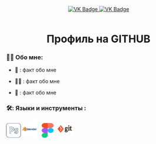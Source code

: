 <div id=”badges” align ="center">
	<a href= “https://vk.com/rutell_blowhey”>
    <img src="https://img.shields.io/badge/VK-blue?style=for-the-badge&logo=myki&logoColor=white" alt="VK Badge" />
  </a>  
  
  <a href="https://mail.google.com/mail/u/0/#inbox">
    <img src="https://img.shields.io/badge/EMAIL-red?style=for-the-badge&logo=Gmail1&logoColor=white" alt="VK Badge" />
  </a> 
</div>

<div id="viewprof" align="center">
    <img src="https://komarev.com/ghpvc/?username=rompersStomper&style=flat-square&color=blue" alt=""/>
</div>

<div id="heythere" align="center">
    <h1> Профиль на GITHUB </h1>
</div>


### :man_technologist: Обо мне:

- 🧠 : факт обо мне

- 👨‍✈️ : факт обо мне

- 🚙 : факт обо мне

### 🛠️: Языки и инструменты :

<div>
    <img src="https://github.com/devicons/devicon/blob/master/icons/photoshop/photoshop-line.svg" width="40" height="40"/>
    <img src="https://github.com/devicons/devicon/blob/master/icons/blender/blender-original-wordmark.svg" width="40" height="48"/>
    <img src="https://github.com/devicons/devicon/blob/master/icons/figma/figma-original.svg" width="48" height="40"/>
    <img src="https://github.com/devicons/devicon/blob/master/icons/git/git-original-wordmark.svg" width="40" height="48"/>
    <img src="https://github.com/devicons/devicon/blob/master/icons/github/github-original-wordmark.svg" width="48" height="40/>
</div>
